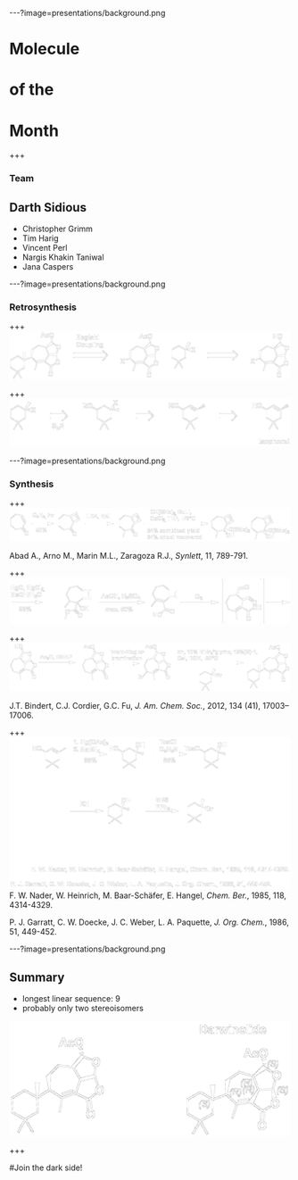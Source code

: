 ---?image=presentations/background.png
# Molecule 
# of the 
# Month

+++

### Team 
## Darth Sidious
* Christopher Grimm
* Tim Harig
* Vincent Perl
* Nargis Khakin Taniwal
* Jana Caspers

---?image=presentations/background.png
### Retrosynthesis
+++
![Retrosynthesis](presentations/Retrosynthese1.png)


+++
![Retrosynthesis Isophorol](presentations/Retrosynthese2.png)


---?image=presentations/background.png
### Synthesis
+++
![Synthesis](presentations/Synthese1.png)

Abad A., Arno M., Marin M.L., Zaragoza R.J., *Synlett*, 11, 789-791.

+++
![Synthesis](presentations/Synthese2.png)


+++
![Synthesis](presentations/Synthese3.png)

J.T. Bindert, C.J. Cordier, G.C. Fu, *J. Am. Chem. Soc.*, 2012, 134 (41), 17003–17006.

+++
![Synthesis](presentations/Synthese4.png)
F. W. Nader, W. Heinrich, M. Baar-Schäfer, E. Hangel, *Chem. Ber.*, 1985, 118, 4314-4329.

P. J. Garratt, C. W. Doecke, J. C. Weber, L. A. Paquette, *J. Org. Chem.*, 1986, 51, 449-452.

---?image=presentations/background.png
## Summary
- longest linear sequence: 9
- probably only two stereoisomers

![Synthesis](presentations/comparison.png)

+++

#Join the dark side!



